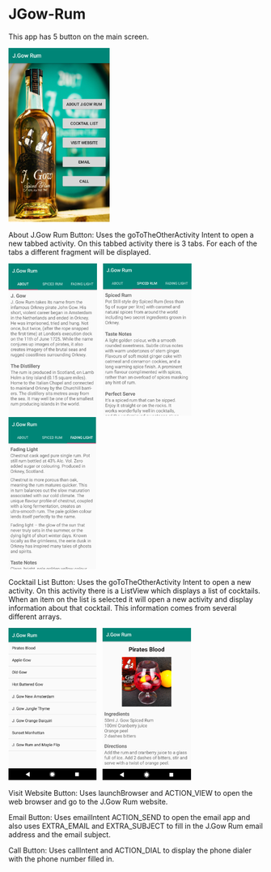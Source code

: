 # JGow-Rum

This app has 5 button on the main screen.

<img src="/Screenshots/image1.png" width="200"/>

About J.Gow Rum Button:
Uses the goToTheOtherActivity Intent to open a new tabbed activity.
On this tabbed activity there is 3 tabs. For each of the tabs a different fragment will be displayed.

<div>
  <img src="/Screenshots/image4.png" height="300"/> &nbsp
  <img src="/Screenshots/image6.png" height="300"/> &nbsp
  <img src="/Screenshots/image5.png" height="300"/>
</div>

Cocktail List Button:
Uses the goToTheOtherActivity Intent to open a new activity.
On this activity there is a ListView which displays a list of cocktails.
When an item on the list is selected it will open a new activity and display information about that cocktail. 
This information comes from several different arrays.

<div>
  <img src="/Screenshots/image2.png" height="300"/> &nbsp
  <img src="/Screenshots/image3.png" height="300"/>
</div>

Visit Website Button:
Uses launchBrowser and ACTION_VIEW to open the web browser and go to the J.Gow Rum website.

Email Button:
Uses emailIntent ACTION_SEND to open the email app and also uses EXTRA_EMAIL and EXTRA_SUBJECT to fill in the J.Gow Rum email address and the email subject.

Call Button:
Uses callIntent and ACTION_DIAL to display the phone dialer with the phone number filled in.
